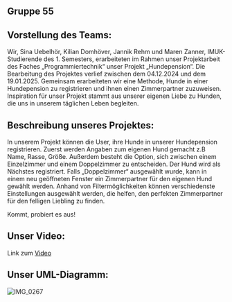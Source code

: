 ## Gruppe 55 

## Vorstellung des Teams: 

Wir, Sina Uebelhör, Kilian Domhöver, Jannik Rehm und Maren Zanner, IMUK-Studierende des 1. Semesters, erarbeiteten im Rahmen unser Projektarbeit des Faches „Programmiertechnik“ unser Projekt „Hundepension“. Die Bearbeitung des Projektes verlief zwischen dem 04.12.2024 und dem 19.01.2025. Gemeinsam erarbeiteten wir eine Methode, Hunde in einer Hundepension zu registrieren und ihnen einen Zimmerpartner zuzuweisen.
Inspiration für unser Projekt stammt aus unserer eigenen Liebe zu Hunden, die uns in unserem täglichen Leben begleiten.

## Beschreibung unseres Projektes: 

In unserem Projekt können die User, ihre Hunde in unserer Hundepension registrieren. Zuerst werden Angaben zum eigenen Hund gemacht z.B Name, Rasse, Größe. Außerdem besteht die Option, sich zwischen einem Einzelzimmer und einem Doppelzimmer zu entscheiden. Der Hund wird als Nächstes registriert. 
Falls „Doppelzimmer“ ausgewählt wurde, kann in einem neu geöffneten Fenster ein Zimmerpartner für den eigenen Hund gewählt werden. Anhand von Filtermöglichkeiten können verschiedenste Einstellungen ausgewählt werden, die helfen, den perfekten Zimmerpartner für den felligen Liebling zu finden. 

Kommt, probiert es aus!

## Unser Video:

Link zum [Video](https://www.dropbox.com/scl/fo/xigs8o946k8sgtms9iccc/AOTKeLqvnhPrXzKzWKaHEYI?rlkey=ftkwu8er7n1usofqcdxj6vkck&st=vdkfzonm&dl=0)
## Unser UML-Diagramm:

![IMG_0267](https://github.com/user-attachments/assets/48cb6d07-e878-4044-b816-daf2ea2ce0aa)


